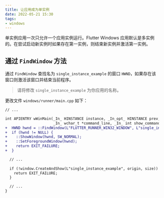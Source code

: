```yaml
---
title: 让应用成为单实例
date: 2022-05-21 15:30
tags:
- windows
---
```


单实例应用一次只允许一个应用实例运行。Flutter Windows 应用默认是多实例的。在尝试启动新实例时如果存在第一实例，则结束新实例并激活第一实例。

## 通过 `FindWindow` 方法

通过 `FindWindow` 查找名为 `single_instance_example` 的窗口 `HWND`，如果存在该窗口则激活该窗口并结束当前程序。

> 请将修改 `single_instance_example` 为你应用的名称。

更改文件 `windows/runner/main.cpp` 如下：

```diff
// ...

int APIENTRY wWinMain(_In_ HINSTANCE instance, _In_opt_ HINSTANCE prev,
                      _In_ wchar_t *command_line, _In_ int show_command) {
+  HWND hwnd = ::FindWindow(L"FLUTTER_RUNNER_WIN32_WINDOW", L"single_instance_example");
+  if (hwnd != NULL) {
+    ::ShowWindow(hwnd, SW_NORMAL);
+    ::SetForegroundWindow(hwnd);
+    return EXIT_FAILURE;
+  }

  // ...
  
  if (!window.CreateAndShow(L"single_instance_example", origin, size)) {
    return EXIT_FAILURE;
  }

  // ...
}
```
